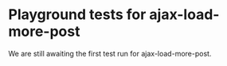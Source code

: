 # Playground tests for ajax-load-more-post
We are still awaiting the first test run for ajax-load-more-post.
